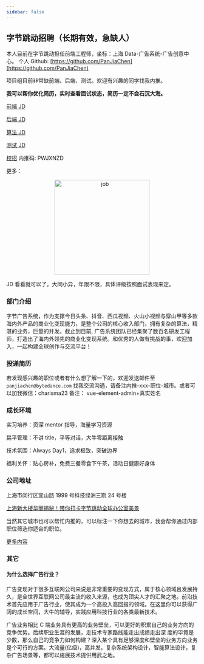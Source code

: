 ```yaml
---
sidebar: false
---
```


## 字节跳动招聘（长期有效，急缺人）

本人目前在字节跳动担任前端工程师，坐标：上海 Data-广告系统-广告创意中心。
个人 Github: [https://github.com/PanJiaChen](https://github.com/PanJiaChen)

项目组目前非常缺前端、后端、测试。欢迎有兴趣的同学找我内推。

**我可以帮你优化简历，实时查看面试状态，简历一定不会石沉大海。**

[前端 JD](https://job.toutiao.com/s/CnXWyP)

[后端 JD](https://job.toutiao.com/s/CnGTAQ)

[算法 JD](https://job.toutiao.com/s/bXnBFL)

[测试 JD](https://job.bytedance.com/referral/pc/position/detail/?token=MTsxNTc1MDE0ODA1MjkwOzY3MjMwNjcxMzQ4ODYyODI3NjQ7NjcwNDQ4ODIyMjk2MzAwOTgwNg)

[校招](https://job.toutiao.com/campus/) 内推码: PWJXNZD

更多：

<p align="center" >
 <img :src="$withBase('/job.jpeg')" alt="job" width="250px">
</p>

JD 看看就可以了，大同小异，年限不限，具体评级按照面试表现来定。

### 部门介绍

字节广告系统，作为支撑今日头条、抖音、西瓜视频、火山小视频与穿山甲等多款海内外产品的商业化变现能力，是整个公司的核心收入部门，拥有复杂的算法，精湛的业务，巨量的并发。截止到目前, 广告系统团队已经集聚了数百名研发工程师，打造出了海内外领先的商业化变现系统。和优秀的人做有挑战的事，欢迎加入，一起构建全球创作与交流平台！

### 投递简历

若发现感兴趣的职位或者有什么想了解一下的，欢迎发送邮件至 `panjiachen@bytedance.com` 找我交流沟通，请备注内推-xxx-职位-城市。或者可以加我微信：charisma23 备注： vue-element-admin+真实姓名

### 成长环境

实习培养：资深 mentor 指导，海量学习资源

扁平管理：不讲 title，平等对话，大牛零距离接触

技术氛围：Always Day1，追求极致，突破边界

福利关怀：贴心房补，免费三餐零食下午茶，活动日健康好身体

### 公司地址

上海市闵行区宜山路 1999 号科技绿洲三期 24 号楼

[上海新大楼华丽揭秘！带你打卡字节跳动全球办公室美景](https://mp.weixin.qq.com/s/OHnvXlGipHANWYrMPSWGQw?utm_source=wechat_session&utm_medium=social&utm_oi=35984129392640)

当然其它城市也可以帮忙内推的，可以标注一下你想去的城市，我会帮你通过内部职位筛选你适合的职位。

[更多内容](https://juejin.im/pin/5d888292f265da19752548ef)

### 其它

#### 为什么选择广告行业？

广告变现对于很多互联网公司来说是非常重要的变现方式，属于核心领域且发展持久，是全世界互联网公司最主流的收入来源，也成为顶尖人才的汇聚之地。前沿技术首先应用于广告行业，使其成为一个高投入高回报的领域。在这里你可以获得广阔的成长空间，大牛的辅导，实践应用科技行业的各类最新技术。

广告业务相比 C 端业务具有更高的业务壁垒，可以更好的积累自己的业务方向的竞争优势。后续职业生涯的发展，走技术专家路线能走出成绩走出深 度的毕竟是少数，那么自己的竞争力如何构建？深入某个具有足够深度和壁垒的业务方向业务是个可行的方案。大流量(亿级)，高并发，复杂系统架构设计，智能算法设计，复杂广告场景等，都可以施展技术提供用武之地。
